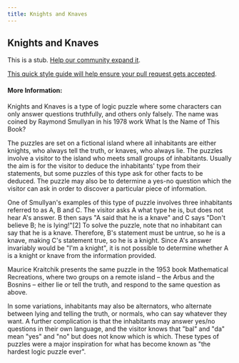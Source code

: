 ```yaml
---
title: Knights and Knaves
---
```

## Knights and Knaves

This is a stub. <a href='https://github.com/freecodecamp/guides/tree/master/src/pages/logic/knights-and-knaves/index.md' target='_blank' rel='nofollow'>Help our community expand it</a>.

<a href='https://github.com/freecodecamp/guides/blob/master/README.md' target='_blank' rel='nofollow'>This quick style guide will help ensure your pull request gets accepted</a>.

<!-- The article goes here, in GitHub-flavored Markdown. Feel free to add YouTube videos, images, and CodePen/JSBin embeds  -->

#### More Information:
<!-- Please add any articles you think might be helpful to read before writing the article -->

Knights and Knaves is a type of logic puzzle where some characters can only answer questions truthfully, and others only falsely. The name was coined by Raymond Smullyan in his 1978 work What Is the Name of This Book?

The puzzles are set on a fictional island where all inhabitants are either knights, who always tell the truth, or knaves, who always lie. The puzzles involve a visitor to the island who meets small groups of inhabitants. Usually the aim is for the visitor to deduce the inhabitants' type from their statements, but some puzzles of this type ask for other facts to be deduced. The puzzle may also be to determine a yes-no question which the visitor can ask in order to discover a particular piece of information.

One of Smullyan's examples of this type of puzzle involves three inhabitants referred to as A, B and C. The visitor asks A what type he is, but does not hear A's answer. B then says "A said that he is a knave" and C says "Don't believe B; he is lying!"[2] To solve the puzzle, note that no inhabitant can say that he is a knave. Therefore, B's statement must be untrue, so he is a knave, making C's statement true, so he is a knight. Since A's answer invariably would be "I'm a knight", it is not possible to determine whether A is a knight or knave from the information provided.

Maurice Kraitchik presents the same puzzle in the 1953 book Mathematical Recreations, where two groups on a remote island – the Arbus and the Bosnins – either lie or tell the truth, and respond to the same question as above.

In some variations, inhabitants may also be alternators, who alternate between lying and telling the truth, or normals, who can say whatever they want. A further complication is that the inhabitants may answer yes/no questions in their own language, and the visitor knows that "bal" and "da" mean "yes" and "no" but does not know which is which. These types of puzzles were a major inspiration for what has become known as "the hardest logic puzzle ever".

